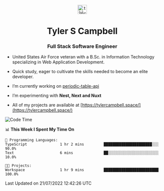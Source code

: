 <p align="center">
<a href="https://www.linkedin.com/in/t36campbell" target="blank"><img align="center" src="https://ik.imagekit.io/t36campbell/Portfolio/linkedin.png.original_m8bbGgPh6.png" alt="t36campbell" height="30" width="30" /></a>
</p>
<h1 align="center">Tyler S Campbell</h1>
<h3 align="center">Full Stack Software Engineer</h3>

* United States Air Force veteran with a B.Sc. in Information Technology specializing in Web Application Development. 

* Quick study, eager to cultivate the skills needed to become an elite developer.

* I’m currently working on [periodic-table-api](https://github.com/t36campbell/periodic-table-api)

* I’m experimenting with **Nest, Next and Nuxt**

* All of my projects are available at [https://tylercampbell.space/](https://tylercampbell.space/)

<!--START_SECTION:waka-->
![Code Time](http://img.shields.io/badge/Code%20Time-1%2C707%20hrs-blue)

📊 **This Week I Spent My Time On** 

```text
💬 Programming Languages: 
TypeScript               1 hr 2 mins         ██████████████████████░░░   90.0% 
Text                     6 mins              ██░░░░░░░░░░░░░░░░░░░░░░░   10.0%

🐱‍💻 Projects: 
Workspace                1 hr 9 mins         █████████████████████████   100.0%

```


 Last Updated on 21/07/2022 12:42:26 UTC
<!--END_SECTION:waka-->
